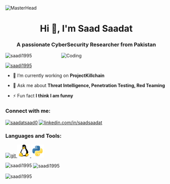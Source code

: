 ![MasterHead](https://i.pinimg.com/originals/8b/fd/01/8bfd01c18be1b5059bc0d7770d9dabf1.gif)



<h1 align="center">Hi 👋, I'm Saad Saadat</h1>
<h3 align="center">A passionate CyberSecurity Researcher from Pakistan</h3>
<img align="right" alt="Coding" width="330" src="https://media.tenor.com/rePDfDWO3XoAAAAd/hacking.gif"

<p align="left"> <img src="https://komarev.com/ghpvc/?username=saadi1995&label=Profile%20views&color=0e75b6&style=flat" alt="saadi1995" /> </p>

<p align="left"> <a href="https://github.com/ryo-ma/github-profile-trophy"><img src="https://github-profile-trophy.vercel.app/?username=saadi1995" alt="saadi1995" /></a> </p>

- 🔭 I’m currently working on **ProjectKillchain**

- 💬 Ask me about **Threat Intelligence, Penetration Testing, Red Teaming**

- ⚡ Fun fact **I think I am funny**

<h3 align="left">Connect with me:</h3>
<p align="left">
<a href="https://twitter.com/saadatsaad0" target="blank"><img align="center" src="https://raw.githubusercontent.com/rahuldkjain/github-profile-readme-generator/master/src/images/icons/Social/twitter.svg" alt="saadatsaad0" height="30" width="40" /></a>
<a href="https://linkedin.com/in/linkedin.com/in/saadsaadat" target="blank"><img align="center" src="https://raw.githubusercontent.com/rahuldkjain/github-profile-readme-generator/master/src/images/icons/Social/linked-in-alt.svg" alt="linkedin.com/in/saadsaadat" height="30" width="40" /></a>
</p>

<h3 align="left">Languages and Tools:</h3>
<p align="left"> <a href="https://git-scm.com/" target="_blank" rel="noreferrer"> <img src="https://www.vectorlogo.zone/logos/git-scm/git-scm-icon.svg" alt="git" width="40" height="40"/> </a> <a href="https://www.linux.org/" target="_blank" rel="noreferrer"> <img src="https://raw.githubusercontent.com/devicons/devicon/master/icons/linux/linux-original.svg" alt="linux" width="40" height="40"/> </a> <a href="https://www.python.org" target="_blank" rel="noreferrer"> <img src="https://raw.githubusercontent.com/devicons/devicon/master/icons/python/python-original.svg" alt="python" width="40" height="40"/> </a> </p>

<p><img align="left" src="https://github-readme-stats.vercel.app/api/top-langs?username=saadi1995&show_icons=true&locale=en&layout=compact" alt="saadi1995" /></p>

<p>&nbsp;<img align="center" src="https://github-readme-stats.vercel.app/api?username=saadi1995&show_icons=true&locale=en" alt="saadi1995" /></p>

<p><img align="center" src="https://github-readme-streak-stats.herokuapp.com/?user=saadi1995&" alt="saadi1995" /></p>
